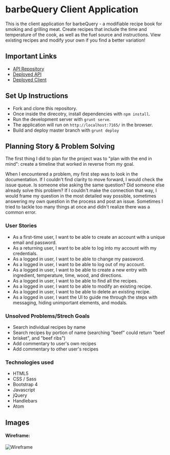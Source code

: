 # barbeQuery Client Application

This is the client application for barbeQuery - a modifiable recipe book for smoking and
grilling meat. Create recipes that include the time and temperature of the cook,
as well as the fuel source and instructions. View existing recipes and modify
your own if you find a better variation!


## Important Links

- [API Repository](https://github.com/adamrturman/barbeQuery-api)
- [Deployed API](https://nameless-anchorage-32520.herokuapp.com)
- [Deployed Client](https://adamrturman.github.io/barbeQuery-client/)

## Set Up Instructions
- Fork and clone this repository.
- Once inside the direcotry, install dependencies with `npm install`.
- Run the development server with `grunt serve`.
- The application will run on `http://localhost:7165/` in the browser.
- Build and deploy master branch with `grunt deploy`

## Planning Story & Problem Solving
The first thing I did to plan for the project was to "plan with the end in mind": create a timeline that worked in reverse from my goal.

When I encountered a problem, my first step was to look in the documentation.
If I couldn't find clarity to move forward, I would check the issue queue.
Is someone else asking the same question? Did someone else already solve
this problem? If I couldn't make the connection that way, I would frame my
question in the most detailed way possible, sometimes answering my own
question in the process and post an issue. Sometimes I tried to tackle too many things at
once and didn't realize there was a common error.



### User Stories

* As a first-time user, I want to be able to create an account with a unique
email and password.
* As a returning user, I want to be able to log into my account with my
credentials.
* As a logged in user, I want to be able to change my password.
* As a logged in user, I want to be able to log out of my account.
* As a logged in user, I want to be able to create a new entry with ingredient,
temperature, time, wood, and directions.
* As a logged in user, I want to be able to find all the recipes.
* As a logged in user, I want to be able to modify an existing recipe.
* As a logged in user, I want to be able to delete an existing recipe.
* As a logged in user, I want the UI to guide me through the steps with
messaging, hiding unimportant elements, and modals.

### Unsolved Problems/Strech Goals

- Search individual recipes by name
- Search recipes by portion of name (searching "beef" could return "beef
-   brisket", and "beef ribs")
- Add commentary to user's own recipes
- Add commentary to other user's recipes

### Technologies used

* HTML5
* CSS / Sass
* Bootstrap 4
* Javascript
* jQuery
* Handlebars
* Atom

## Images

#### Wireframe:
![Wireframe](https://i.imgur.com/XbjznmA.jpg)
